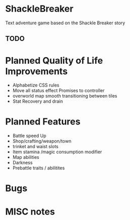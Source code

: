 # ShackleBreaker
Text adventure game based on the Shackle Breaker story

## TODO

# Planned Quality of Life Improvements
* Alphabetize CSS rules
* Move all status effect Promises to controller
* overworld map smooth transitioning between tiles
* Stat Recovery and drain


# Planned Features
* Battle speed Up
* Shop/crafting/weapon/town
* trinket and waist slots
* Item stamina /magic consumption modifier
* Map abilities
* Darkness
* Prebattle traits / abilitites




# Bugs



# MISC notes
